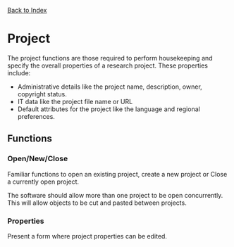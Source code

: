 [Back to Index](index.md)

# Project

The project functions are those required to perform housekeeping and specify the overall properties of a research project. These properties include:

- Administrative details like the project name, description, owner, copyright status.
- IT data like the project file name or URL
- Default attributes for the project like the language and regional preferences.

## Functions

### Open/New/Close

Familiar functions to open an existing project, create a new project or Close a currently open project.

The software should allow more than one project to be open concurrently. This will allow objects to be cut and pasted between projects.

### Properties

Present a form where project properties can be edited.